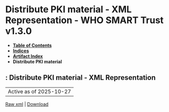 # Distribute PKI material - XML Representation - WHO SMART Trust v1.3.0

* [**Table of Contents**](toc.md)
* [**Indices**](indices.md)
* [**Artifact Index**](artifacts.md)
* **Distribute PKI material**

## : Distribute PKI material - XML Representation

| |
| :--- |
| Active as of 2025-10-27 |

[Raw xml](Requirements-DistributePKIMaterial.xml) | [Download](Requirements-DistributePKIMaterial.xml)


